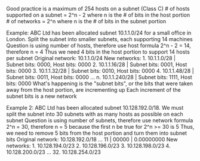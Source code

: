 Good practice is a maximum of 254 hosts on a subnet (Class C)
\# of hosts supported on a subnet = 2^n - 2 where n is the # of bits in the host portion
\# of networks = 2^n where n is the # of bits in the subnet portion

Example: ABC Ltd has been allocated subnet 10.1.1.0/24 for a small office in London. Split the subnet into smaller subnets, each supporting 14 machines
	Question is using number of hosts, therefore use host formula
		2^n - 2 = 14, therefore n = 4
			Thus we need 4 bits in the host portion to support 14 hosts per subnet
		Original network: 10.1.1.0/24
		New networks:
			1. 10.1.1.0/28 | Subnet bits: 0000, Host bits: 0000
			2. 10.1.1.16/28 | Subnet bits: 0001, Host bits: 0000
			3. 10.1.1.32/28 | Subnet bits: 0010, Host bits: 0000
			4. 10.1.1.48/28 | Subnet bits: 0011, Host bits: 0000
			...
			n. 10.1.1.240/28 | Subnet bits: 1111, Host bits: 0000
			What's happening is the "subnet bits", or the bits that were taken away from the host portion, are incrementing up
			Each increment of the subnet bits is a new network

Example 2: ABC Ltd has been allocated subnet 10.128.192.0/18. We must split the subnet into 30 subnets with as many hosts as possible on each subnet
	Question is using number of subnets, therefore use network formula
		2^n = 30, therefore n = 5 because the first n be true for 2^n >= 30 is 5
			Thus, we need to remove 5 bits from the host portion and turn them into subnet bits
		Original network: 10.128.192.0/18 ... 11 | 00000 | 0.00000000
		New networks:
			1. 10.128.194.0/23
			2. 10.128.196.0/23
			3. 10.128.198.0/23
			4. 10.128.200.0/23
			...
			32. 10.128.254.0/23